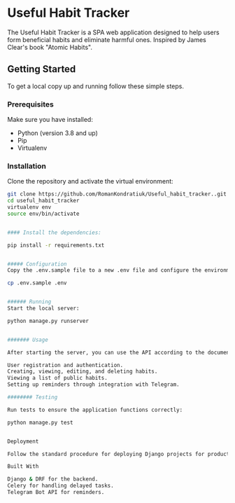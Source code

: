 # Useful Habit Tracker

The Useful Habit Tracker is a SPA web application designed to help users form beneficial habits and eliminate harmful ones. Inspired by James Clear's book "Atomic Habits".

## Getting Started

To get a local copy up and running follow these simple steps.

### Prerequisites

Make sure you have installed:

- Python (version 3.8 and up)
- Pip
- Virtualenv

### Installation

Clone the repository and activate the virtual environment:

```bash
git clone https://github.com/RomanKondratiuk/Useful_habit_tracker..git
cd useful_habit_tracker
virtualenv env
source env/bin/activate


#### Install the dependencies:

pip install -r requirements.txt


##### Configuration
Copy the .env.sample file to a new .env file and configure the environment variables:

cp .env.sample .env


###### Running
Start the local server:

python manage.py runserver


####### Usage

After starting the server, you can use the API according to the documentation of endpoints. The application provides the following main features:

User registration and authentication.
Creating, viewing, editing, and deleting habits.
Viewing a list of public habits.
Setting up reminders through integration with Telegram.

######## Testing

Run tests to ensure the application functions correctly:

python manage.py test


Deployment

Follow the standard procedure for deploying Django projects for production deployment.

Built With

Django & DRF for the backend.
Celery for handling delayed tasks.
Telegram Bot API for reminders.

